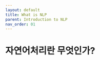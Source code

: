 ```yaml
---
layout: default
title: What is NLP
parent: Introduction to NLP
nav_order: 01
---
```


# 자연어처리란 무엇인가?

